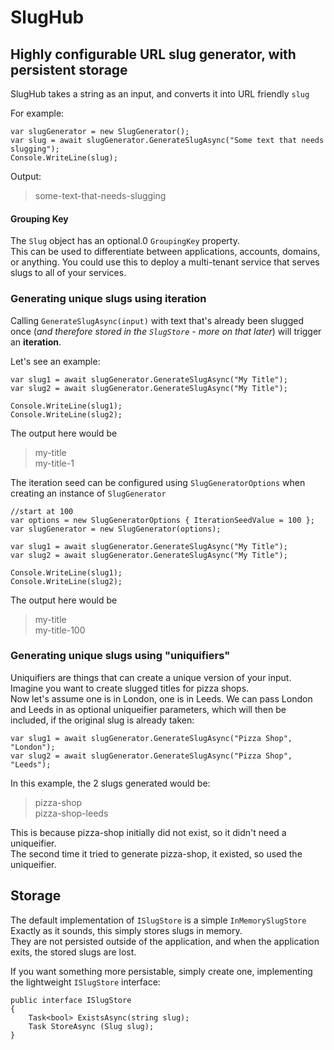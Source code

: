# SlugHub #
## Highly configurable URL slug generator, with persistent storage ##

SlugHub takes a string as an input, and converts it into URL friendly `slug`

For example:

	var slugGenerator = new SlugGenerator();
	var slug = await slugGenerator.GenerateSlugAsync("Some text that needs slugging");
	Console.WriteLine(slug);

Output:

> some-text-that-needs-slugging

#### Grouping Key ####
The `Slug` object has an optional.0 `GroupingKey` property.  
This can be used to differentiate between applications, accounts, domains, or anything. You could use this to deploy a multi-tenant service that serves slugs to all of your services.

### Generating unique slugs using iteration ###

Calling `GenerateSlugAsync(input)` with text that's already been slugged once (*and therefore stored in the `SlugStore` - more on that later*) will trigger an **iteration**.  

Let's see an example:

	var slug1 = await slugGenerator.GenerateSlugAsync("My Title");
	var slug2 = await slugGenerator.GenerateSlugAsync("My Title");
	
	Console.WriteLine(slug1);
	Console.WriteLine(slug2);
	
The output here would be

>my-title  
>my-title-1

The iteration seed can be configured using `SlugGeneratorOptions` when creating an instance of `SlugGenerator`

	//start at 100
	var options = new SlugGeneratorOptions { IterationSeedValue = 100 };
	var slugGenerator = new SlugGenerator(options);

	var slug1 = await slugGenerator.GenerateSlugAsync("My Title");
	var slug2 = await slugGenerator.GenerateSlugAsync("My Title");
	
	Console.WriteLine(slug1);
	Console.WriteLine(slug2);

The output here would be

>my-title  
>my-title-100


### Generating unique slugs using "uniquifiers" ###

Uniquifiers are things that can create a unique version of your input.  
Imagine you want to create slugged titles for pizza shops.  
Now let's assume one is in London, one is in Leeds.
We can pass London and Leeds in as optional uniqueifier parameters, which will then be included, if the original slug is already taken:

	var slug1 = await slugGenerator.GenerateSlugAsync("Pizza Shop", "London");
	var slug2 = await slugGenerator.GenerateSlugAsync("Pizza Shop", "Leeds");
	
In this example, the 2 slugs generated would be:

> pizza-shop  
> pizza-shop-leeds

This is because pizza-shop initially did not exist, so it didn't need a uniqueifier.  
The second time it tried to generate pizza-shop, it existed, so used the uniqueifier.

## Storage ##

The default implementation of `ISlugStore` is a simple `InMemorySlugStore`  
Exactly as it sounds, this simply stores slugs in memory.  
They are not persisted outside of the application, and when the application exits, the stored slugs are lost.

If you want something more persistable, simply create one, implementing the lightweight `ISlugStore` interface:

    public interface ISlugStore
    {
        Task<bool> ExistsAsync(string slug);
        Task StoreAsync (Slug slug);
    }

